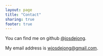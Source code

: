 ```yaml
---
layout: page
title: "Contact"
sharing: true
footer: true
---
```


You can find me on github [@josdejong](https://github.com/josdejong).

My email address is [wjosdejong@gmail.com](mailto:wjosdejong@gmail.com).
